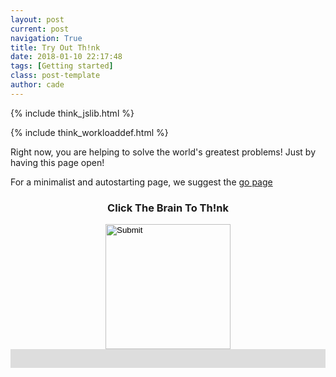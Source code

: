 ```yaml
---
layout: post
current: post
navigation: True
title: Try Out Th!nk
date: 2018-01-10 22:17:48
tags: [Getting started]
class: post-template
author: cade
---
```


{% include think_jslib.html %}

{% include think_workloaddef.html %}



Right now, you are helping to solve the world's greatest problems! Just by having this page open!

For a minimalist and autostarting page, we suggest the [go page]({{site.myurl}}go)


<script>

var database = firebase.database();
var connected_ref = database.ref("connected_users/");

var my_ref = connected_ref.push();

google.charts.setOnLoadCallback(init_chart);

var chart_isinit = false;

var is_working = false;




var my_largest_prime = -1;

var primesfound_chart = {};

var primesfound_data = {};

var connected_chart = {};

var connected_data = {};


var primesfound_options = {
    hAxis: {
        title: 'Time',
        viewWindow: {
            min: new Date(),
            max: new Date()
        },
    },
    vAxis: {
        title: 'Primes Found By Th!nk',
        viewWindow: {
        //    min: 0
        }
    },
   // curveType: 'function'
};

var connected_options = {
    hAxis: {
        title: 'Time',
        viewWindow: {
            min: new Date(),
            max: new Date()
        },
    },
    vAxis: {
        title: 'Th!nk Users Connected',
        viewWindow: {
            min: 0
        }
    },
   // curveType: 'function'
};

function init_chart() {
    chart_isinit = true;

    primesfound_chart = new google.visualization.LineChart(document.getElementById('think_primesfound'));

    primesfound_data = new google.visualization.DataTable();
    primesfound_data.addColumn('date', 't');
    primesfound_data.addColumn('number', 'Primes Found');


    connected_chart = new google.visualization.LineChart(document.getElementById('think_connected'));

    connected_data = new google.visualization.DataTable();
    connected_data.addColumn('date', 't');
    connected_data.addColumn('number', 'Users Connected');

    setInterval(update_connected, 1000 * 1.0);
    setInterval(update_primesfound, 1000 * 1.0);

}

function update_connected() {
    connected_ref.once('value').then(function (val) {
        var cdate = new Date();
        var ct = 0;
        for (key in val.val()) {
            person = val.val()[key];
            if (Math.abs(cdate.getTime() - person.timestamp) <= 7.2 * 1000) {
                ct += 1;
            } else {
                connected_ref.child(key).remove();
            }
        }
        my_ref.child("timestamp").set(cdate.getTime());

        //connected_data.addRows([[cdate, Math.floor(10 + Math.random() * 20)]]);
        connected_data.addRows([[cdate, ct]]);

        connected_options.hAxis.viewWindow.max = cdate;
        var diff_minutes = 1;
        connected_options.hAxis.viewWindow.min = new Date(cdate.getTime() - diff_minutes*60000);

        connected_chart.draw(connected_data, connected_options);
    });
}


/*

database.ref("primes/").on('value', function(val) {
    console.log("on primes " + val.val());
    console.log(val.val());
    primes_data = val.val();
    console.log("off primes");
});

*/


var num_primes = 0;

function add_to(val) {
    vv = val.val();
    if (!isNaN(vv)) num_primes += vv;
}

database.ref("primes/").once('value').then(function (val) {

    vv = val.val();
    for (key in vv) {
        if (!isNaN(vv[key])) num_primes += vv[key];
    }

    database.ref("primes/").on('child_added', add_to);
    database.ref("primes/").on('child_changed', add_to);
});


/*

database.ref("primes/").orderByKey().limitToLast(1).on('child_added', update_primes);
database.ref("primes/").on('child_changed', update_primes);

*/

/*
database.ref("primes/").orderByChild('timestamp').startAt(Date.now()).on('child_added', function(snapshot) {
  console.log('new record', snap.key());
});
*/


function update_primesfound() {
    var cdate = new Date();

    var total = num_primes;
    primesfound_data.addRows([[cdate, total]]);

    primesfound_options.hAxis.viewWindow.max = cdate;
    var diff_minutes = 1;
    primesfound_options.hAxis.viewWindow.min = new Date(cdate.getTime() - diff_minutes*60000);

    primesfound_chart.draw(primesfound_data, primesfound_options);
}




function workload(recurse) {
    if (!is_working) {
        database.ref("primes/").orderByKey().limitToLast(2).once("value").then(function (val) {
        var progress_bar = document.getElementById("prime_bar");   
        var maxprime = document.getElementById("maxprime");   
        
        //document.getElementById("prime_button").style.visibility = "hidden";
        document.getElementById("prime_button").src = "{{site.myurl}}assets/images/loading.gif";
        progress_bar.style.width = '0%';
        
        is_working = true;
        
        var prime = 0;
        
        for (key in val.val()) {
            if (key != NaN && parseInt(key) >= prime) {
                prime = parseInt(key) + workload_size;
            }
        }

        console.log("working on block [" + prime + ", " + (prime + workload_size - 1) + "]");

        database.ref('primes/').child(prime).set(["to come"]);

        //var res = [];


        var i;
        var res_ct = 0;

        function update_progressbar() {
            var pdone = Math.trunc(100 * (i - prime + 1) / (workload_size));
            progress_bar.style.width = pdone + '%';
        }

        //var fid = setInterval(update_progressbar, 1);

        for (i = prime; i < prime + workload_size; i++) {
            if (is_prime(i)) {
                if (i > my_largest_prime) {
                    my_largest_prime = i;
                    maxprime.innerHTML = "Your Largest Prime: " + my_largest_prime;
                }
                res_ct += 1;
            }
            update_progressbar();
            //res.push(is_prime(i));
            //progress_bar.style.width =  + '%';
           // console.log(progress_bar.style.width);
        }

//            clearInterval(fid);

        //database.ref('primes/').child(prime).set(res);
        database.ref('primes/').child(prime).set(res_ct);
        
        
        is_working = false;
        
        
        //document.getElementById("prime_button").style.visibility = "visible";

        setTimeout(function() {
            progress_bar.style.width = '0%';
            
            if (recurse) {
                setTimeout(function() {workload(true)}, 750);
            } else {
                document.getElementById("prime_button").src = "{{site.myurl}}assets/images/icon.png";
            }
        }, 250);
        });
    }
}


function is_prime(x) {
    var y;
    if (x < 2) return false;
    if (x == 2) return true;
    if (x % 2 == 0) return false;
    for (y = 3; y * y <= x; y += 2) {
        if (x % y == 0) {
            return false;
        }
    }
    return true;
}



</script>


<style>
#prime_progress {
  width: 100%;
  background-color: #ddd;
}

#prime_bar {
  width: 0%;
  height: 30px;
  background-color: #4CAF50;
}

#prime_button {
    margin: auto;
}

</style>



<div style="text-align:center;">

<h3 id="maxprime">Click The Brain To Th!nk</h3>
<input id="prime_button" onclick="workload(false);" type="image" src="{{site.myurl}}assets/images/icon.png" width="auto" height="200em"/>

<!--
<button id="prime_button" onclick="workload(false);"></button> 
-->

</div>


<div id="prime_progress">
  <div id="prime_bar"></div>
</div>




<div id="think_connected" style="width: 36em; height: 16em; float: right;"></div>

<div id="think_primesfound" style="width: 36em; height: 16em; float: right;"></div>






